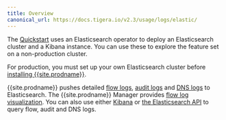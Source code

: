 ```yaml
---
title: Overview
canonical_url: https://docs.tigera.io/v2.3/usage/logs/elastic/
---
```


The [Quickstart](/{{page.version}}/getting-started/kubernetes/) uses an Elasticsearch operator to deploy an
Elasticsearch cluster and a Kibana instance. You can use these to explore the feature set on a non-production cluster.

For production, you must set up your own Elasticsearch cluster before [installing {{site.prodname}}](/{{page.version}}/getting-started/kubernetes/).

{{site.prodname}} pushes detailed [flow logs](flow), [audit logs](ee-audit) and [DNS logs](dns) to Elasticsearch.
The {{site.prodname}} Manager provides [flow log visualization](view#view-in-mgr). You can also use
either [Kibana](view#accessing-logs-from-kibana) or [the Elasticsearch API](view#accessing-logs-from-the-elasticsearch-api)
to query flow, audit and DNS logs.
